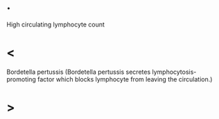 # .

High circulating lymphocyte count

# <

Bordetella pertussis (Bordetella pertussis secretes lymphocytosis-promoting factor which blocks lymphocyte from leaving the circulation.)

# >

